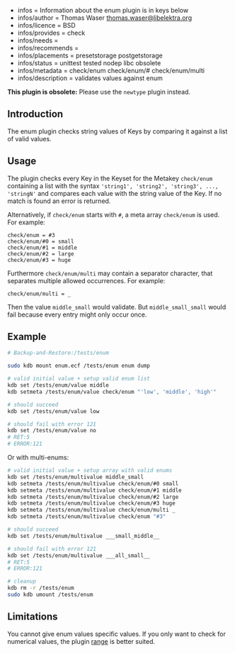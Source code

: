 - infos = Information about the enum plugin is in keys below
- infos/author = Thomas Waser <thomas.waser@libelektra.org>
- infos/licence = BSD
- infos/provides = check
- infos/needs =
- infos/recommends =
- infos/placements = presetstorage postgetstorage
- infos/status = unittest tested nodep libc obsolete
- infos/metadata = check/enum check/enum/# check/enum/multi
- infos/description = validates values against enum

**This plugin is obsolete:** Please use the `newtype` plugin instead.

## Introduction

The enum plugin checks string values of Keys by comparing it against a list of valid values.

## Usage

The plugin checks every Key in the Keyset for the Metakey `check/enum` containing a list
with the syntax `'string1', 'string2', 'string3', ..., 'stringN'` and compares each
value with the string value of the Key. If no match is found an error is returned.

Alternatively, if `check/enum` starts with `#`, a meta array `check/enum` is used.
For example:

```
check/enum = #3
check/enum/#0 = small
check/enum/#1 = middle
check/enum/#2 = large
check/enum/#3 = huge
```

Furthermore `check/enum/multi` may contain a separator character, that separates
multiple allowed occurrences.
For example:

```
check/enum/multi = _
```

Then the value `middle_small` would validate.
But `middle_small_small` would fail because every entry might only occur once.

## Example

```sh
# Backup-and-Restore:/tests/enum

sudo kdb mount enum.ecf /tests/enum enum dump

# valid initial value + setup valid enum list
kdb set /tests/enum/value middle
kdb setmeta /tests/enum/value check/enum "'low', 'middle', 'high'"

# should succeed
kdb set /tests/enum/value low

# should fail with error 121
kdb set /tests/enum/value no
# RET:5
# ERROR:121
```

Or with multi-enums:

```sh
# valid initial value + setup array with valid enums
kdb set /tests/enum/multivalue middle_small
kdb setmeta /tests/enum/multivalue check/enum/#0 small
kdb setmeta /tests/enum/multivalue check/enum/#1 middle
kdb setmeta /tests/enum/multivalue check/enum/#2 large
kdb setmeta /tests/enum/multivalue check/enum/#3 huge
kdb setmeta /tests/enum/multivalue check/enum/multi _
kdb setmeta /tests/enum/multivalue check/enum "#3"

# should succeed
kdb set /tests/enum/multivalue ___small_middle__

# should fail with error 121
kdb set /tests/enum/multivalue ___all_small__
# RET:5
# ERROR:121

# cleanup
kdb rm -r /tests/enum
sudo kdb umount /tests/enum
```

## Limitations

You cannot give enum values specific values.
If you only want to check for numerical values,
the plugin [range](../range) is better suited.
